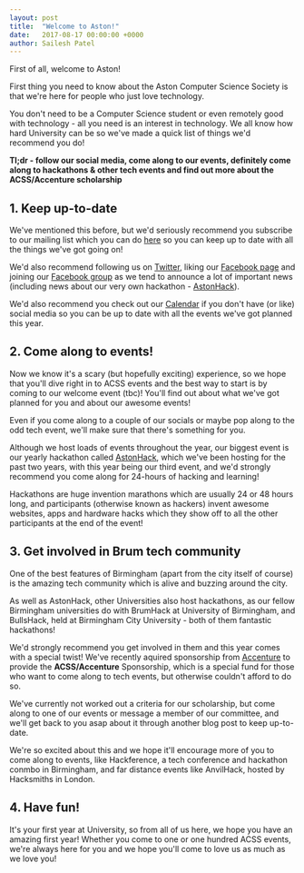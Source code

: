 ```yaml
---
layout: post
title:  "Welcome to Aston!"
date:   2017-08-17 00:00:00 +0000
author: Sailesh Patel
---
```


First of all, welcome to Aston!

First thing you need to know about the Aston Computer Science Society is that we're here for people who just love  technology.

You don't need to be a Computer Science student or even remotely good with technology - all you need is an interest in technology.
We all know how hard University can be so we've made a quick list of things we'd recommend you do!

**Tl;dr - follow our social media, come along to our events, definitely come along to hackathons & other tech events and find out more about the ACSS/Accenture scholarship**

## 1. Keep up-to-date

We've mentioned this before, but we'd seriously recommend you subscribe to our mailing list which you can do [here][Mail] so you can keep up to date with all the things we've got going on!

We'd also recommend following us on [Twitter][Twitter], liking our [Facebook page][Facebook] and joining our [Facebook group][Facebook Group] as we tend to announce a lot of important news (including news about our very own hackathon - [AstonHack][AstonHack]).

We'd also recommend you check out our [Calendar][Calendar] if you don't have (or like) social media so you can be up to date with all the events we've got planned this year.

## 2. Come along to events!

Now we know it's a scary (but hopefully exciting) experience, so we hope that you'll dive right in to ACSS events and the best way to start is by coming to our welcome event (tbc)! You'll find out about what we've got planned for you and about our awesome events!

Even if you come along to a couple of our socials or maybe pop along to the odd tech event, we'll make sure that there's something for you.

Although we host loads of events throughout the year, our biggest event is our yearly hackathon called [AstonHack][AstonHack], which we've been hosting for the past two years, with this year being our third event, and we'd strongly recommend you come along for 24-hours of hacking and learning!

Hackathons are huge invention marathons which are usually 24 or 48 hours long, and participants (otherwise known as hackers) invent awesome websites, apps and hardware hacks which they show off to all the other participants at the end of the event!

## 3. Get involved in Brum tech community

One of the best features of Birmingham (apart from the city itself of course) is the amazing tech community which is alive and buzzing around the city.

As well as AstonHack, other Universities also host hackathons, as our fellow Birmingham universities do with BrumHack at University of Birmingham, and BullsHack, held at Birmingham City University - both of them fantastic hackathons!

We'd strongly recommend you get involved in them and this year comes with a special twist! We've recently aquired sponsorship from [Accenture][Accenture] to provide the **ACSS/Accenture** Sponsorship, which is a special fund for those who want to come along to tech events, but otherwise couldn't afford to do so.

We've currently not worked out a criteria for our scholarship, but come along to one of our events or message a member of our committee, and we'll get back to you asap about it through another blog post to keep up-to-date.

We're so excited about this and we hope it'll encourage more of you to come along to events, like Hackference, a tech conference and hackathon conmbo in Birmingham, and far distance events like AnvilHack, hosted by Hacksmiths in London.

## 4. Have fun!

It's your first year at University, so from all of us here, we hope you have an amazing first year! Whether you come to one or one hundred ACSS events, we're always here for you and we hope you'll come to love us as much as we love you!

[Mail]: http://twitter.us15.list-manage.com/subscribe?u=5c76c6487162a4644f24574b6&id=8948e9a3d3
[Twitter]: https://twitter.com/AstonCSS
[Slack]:   https://aston-css.slack.com/signup
[Facebook]: https://www.facebook.com/AstonCSS
[Facebook Group]: https://www.facebook.com/groups/AstonCSS
[Calendar]: https://astoncss.com/events
[CoC]: https://github.com/aston-css/code-of-conduct
[AstonHack]: https://astoncss.com/
[Accenture]: https://www.accenture.com
